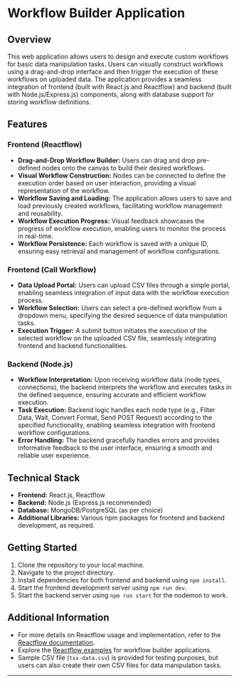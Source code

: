 # Workflow Builder Application

## Overview

This web application allows users to design and execute custom workflows for basic data manipulation tasks. Users can visually construct workflows using a drag-and-drop interface and then trigger the execution of these workflows on uploaded data. The application provides a seamless integration of frontend (built with React.js and Reactflow) and backend (built with Node.js/Express.js) components, along with database support for storing workflow definitions.

## Features

### Frontend (Reactflow)

- **Drag-and-Drop Workflow Builder:** Users can drag and drop pre-defined nodes onto the canvas to build their desired workflows.
- **Visual Workflow Construction:** Nodes can be connected to define the execution order based on user interaction, providing a visual representation of the workflow.
- **Workflow Saving and Loading:** The application allows users to save and load previously created workflows, facilitating workflow management and reusability.
- **Workflow Execution Progress:** Visual feedback showcases the progress of workflow execution, enabling users to monitor the process in real-time.
- **Workflow Persistence:** Each workflow is saved with a unique ID, ensuring easy retrieval and management of workflow configurations.

### Frontend (Call Workflow)

- **Data Upload Portal:** Users can upload CSV files through a simple portal, enabling seamless integration of input data with the workflow execution process.
- **Workflow Selection:** Users can select a pre-defined workflow from a dropdown menu, specifying the desired sequence of data manipulation tasks.
- **Execution Trigger:** A submit button initiates the execution of the selected workflow on the uploaded CSV file, seamlessly integrating frontend and backend functionalities.

### Backend (Node.js)

- **Workflow Interpretation:** Upon receiving workflow data (node types, connections), the backend interprets the workflow and executes tasks in the defined sequence, ensuring accurate and efficient workflow execution.
- **Task Execution:** Backend logic handles each node type (e.g., Filter Data, Wait, Convert Format, Send POST Request) according to the specified functionality, enabling seamless integration with frontend workflow configurations.
- **Error Handling:** The backend gracefully handles errors and provides informative feedback to the user interface, ensuring a smooth and reliable user experience.

## Technical Stack

- **Frontend:** React.js, Reactflow
- **Backend:** Node.js (Express.js recommended)
- **Database:** MongoDB/PostgreSQL (as per choice)
- **Additional Libraries:** Various npm packages for frontend and backend development, as required.

## Getting Started

1. Clone the repository to your local machine.
2. Navigate to the project directory.
3. Install dependencies for both frontend and backend using `npm install`.
4. Start the frontend development server using `npm run dev`.
5. Start the backend server using `npm run start` for the nodemon to work.


## Additional Information

- For more details on Reactflow usage and implementation, refer to the [Reactflow documentation](https://reactflow.dev/learn).
- Explore the [Reactflow examples](https://github.com/xyflow/react-flow-example-apps) for workflow builder applications.
- Sample CSV file (`tsx-data.csv`) is provided for testing purposes, but users can also create their own CSV files for data manipulation tasks.

---
